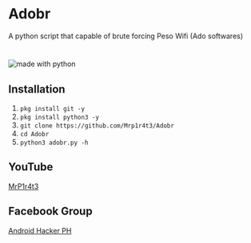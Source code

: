 # Adobr
A python script that capable of brute forcing Peso Wifi (Ado softwares)
#
<img src="https://img.shields.io/badge/made%20with-python-blue.svg?style=flat-square" alt="made with python">

## Installation
1. `pkg install git -y`
2. `pkg install python3 -y`
3. `git clone https://github.com/Mrp1r4t3/Adobr`
4. `cd Adobr`
5. `python3 adobr.py -h`

## YouTube
[MrP1r4t3](https://www.youtube.com/c/mrp1r4t3)
## Facebook Group
[Android Hacker PH](https://www.facebook.com/groups/1778790372291663/)
